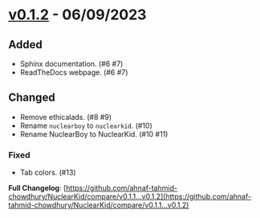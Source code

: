 # [v0.1.2] - 06/09/2023

## Added
- Sphinx documentation. (#6 #7)
- ReadTheDocs webpage. (#6 #7)

## Changed
- Remove ethicalads. (#8 #9)
- Rename `nuclearboy` to `nuclearkid`. (#10)
- Rename NuclearBoy to NuclearKid. (#10 #11)

### Fixed
- Tab colors. (#13)

**Full Changelog**: [https://github.com/ahnaf-tahmid-chowdhury/NuclearKid/compare/v0.1.1...v0.1.2](https://github.com/ahnaf-tahmid-chowdhury/NuclearKid/compare/v0.1.1...v0.1.2)

[v0.1.2]: https://github.com/ahnaf-tahmid-chowdhury/NuclearKid/releases/tag/v0.1.2